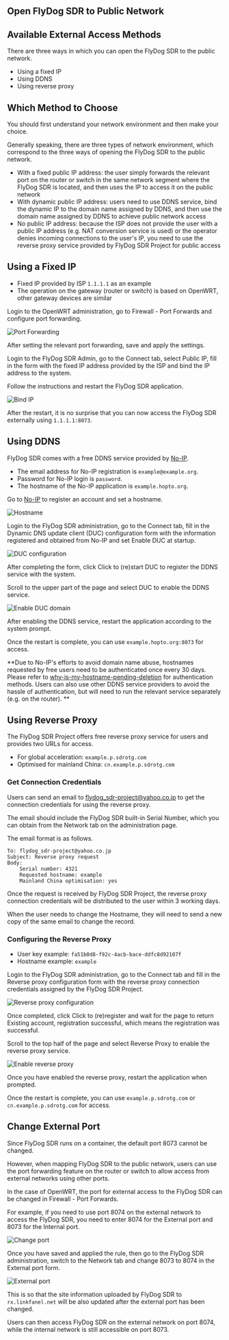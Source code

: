 ## Open FlyDog SDR to Public Network

## Available External Access Methods

There are three ways in which you can open the FlyDog SDR to the public network.

 - Using a fixed IP
 - Using DDNS
 - Using reverse proxy

## Which Method to Choose

You should first understand your network environment and then make your choice.

Generally speaking, there are three types of network environment, which correspond to the three ways of opening the FlyDog SDR to the public network.

 - With a fixed public IP address: the user simply forwards the relevant port on the router or switch in the same network segment where the FlyDog SDR is located, and then uses the IP to access it on the public network
 - With dynamic public IP address: users need to use DDNS service, bind the dynamic IP to the domain name assigned by DDNS, and then use the domain name assigned by DDNS to achieve public network access
 - No public IP address: because the ISP does not provide the user with a public IP address (e.g. NAT conversion service is used) or the operator denies incoming connections to the user's IP, you need to use the reverse proxy service provided by FlyDog SDR Project for public access

## Using a Fixed IP

 - Fixed IP provided by ISP `1.1.1.1` as an example
 - The operation on the gateway (router or switch) is based on OpenWRT, other gateway devices are similar

Login to the OpenWRT administration, go to Firewall - Port Forwards and configure port forwarding.

![Port Forwarding](/manual/public_1.png "Port Forwarding")

After setting the relevant port forwarding, save and apply the settings.

Login to the FlyDog SDR Admin, go to the Connect tab, select Public IP, fill in the form with the fixed IP address provided by the ISP and bind the IP address to the system.

Follow the instructions and restart the FlyDog SDR application.

![Bind IP](/manual/public_2.png "Bind IP")

After the restart, it is no surprise that you can now access the FlyDog SDR externally using `1.1.1.1:8073`.

## Using DDNS

FlyDog SDR comes with a free DDNS service provided by [No-IP](https://www.noip.com/).

 - The email address for No-IP registration is `example@example.org`.
 - Password for No-IP login is `password`.
 - The hostname of the No-IP application is `example.hopto.org`.

Go to [No-IP](https://www.noip.com/) to register an account and set a hostname.

![Hostname](/manual/public_3.png "Hostname")

Login to the FlyDog SDR administration, go to the Connect tab, fill in the Dynamic DNS update client (DUC) configuration form with the information registered and obtained from No-IP and set Enable DUC at startup.

![DUC configuration](/manual/public_4.png "DUC configuration")

After completing the form, click Click to (re)start DUC to register the DDNS service with the system.

Scroll to the upper part of the page and select DUC to enable the DDNS service.

![Enable DUC domain](/manual/public_5.png "Enable DUC domain")

After enabling the DDNS service, restart the application according to the system prompt.

Once the restart is complete, you can use `example.hopto.org:8073` for access.

**Due to No-IP's efforts to avoid domain name abuse, hostnames requested by free users need to be authenticated once every 30 days. Please refer to [why-is-my-hostname-pending-deletion](https://www.noip.com/support/knowledgebase/why-is-my-hostname-pending-deletion/) for authentication methods. Users can also use other DDNS service providers to avoid the hassle of authentication, but will need to run the relevant service separately (e.g. on the router). **

## Using Reverse Proxy

The FlyDog SDR Project offers free reverse proxy service for users and provides two URLs for access.

 - For global acceleration: `example.p.sdrotg.com`
 - Optimised for mainland China: `cn.example.p.sdrotg.com`

### Get Connection Credentials

Users can send an email to [flydog_sdr-project@yahoo.co.jp](mailto:flydog_sdr-project@yahoo.co.jp) to get the connection credentials for using the reverse proxy.

The email should include the FlyDog SDR built-in Serial Number, which you can obtain from the Network tab on the administration page.

The email format is as follows.

```
To: flydog_sdr-project@yahoo.co.jp
Subject: Reverse proxy request
Body:
    Serial number: 4321
    Requested hostname: example
    Mainland China optimisation: yes
```

Once the request is received by FlyDog SDR Project, the reverse proxy connection credentials will be distributed to the user within 3 working days.

When the user needs to change the Hostname, they will need to send a new copy of the same email to change the record.

### Configuring the Reverse Proxy

 - User key example: `fa51b0d8-f92c-4acb-bace-ddfc8d92107f`
 - Hostname example: `example`

Login to the FlyDog SDR administration, go to the Connect tab and fill in the Reverse proxy configuration form with the reverse proxy connection credentials assigned by the FlyDog SDR Project.

![Reverse proxy configuration](/manual/public_6.png "Reverse proxy configuration")

Once completed, click Click to (re)register and wait for the page to return Existing account, registration successful, which means the registration was successful.

Scroll to the top half of the page and select Reverse Proxy to enable the reverse proxy service.

![Enable reverse proxy](/manual/public_7.png "Enable reverse proxy")

Once you have enabled the reverse proxy, restart the application when prompted.

Once the restart is complete, you can use `example.p.sdrotg.com` or `cn.example.p.sdrotg.com` for access.

## Change External Port

Since FlyDog SDR runs on a container, the default port 8073 cannot be changed.

However, when mapping FlyDog SDR to the public network, users can use the port forwarding feature on the router or switch to allow access from external networks using other ports.

In the case of OpenWRT, the port for external access to the FlyDog SDR can be changed in Firewall - Port Forwards.

For example, if you need to use port 8074 on the external network to access the FlyDog SDR, you need to enter 8074 for the External port and 8073 for the Internal port.

![Change port](/manual/public_8.png "Change port")

Once you have saved and applied the rule, then go to the FlyDog SDR administration, switch to the Network tab and change 8073 to 8074 in the External port form.

![External port](/manual/public_9.png "External port")

This is so that the site information uploaded by FlyDog SDR to `rx.linkfanel.net` will be also updated after the external port has been changed.

Users can then access FlyDog SDR on the external network on port 8074, while the internal network is still accessible on port 8073.
